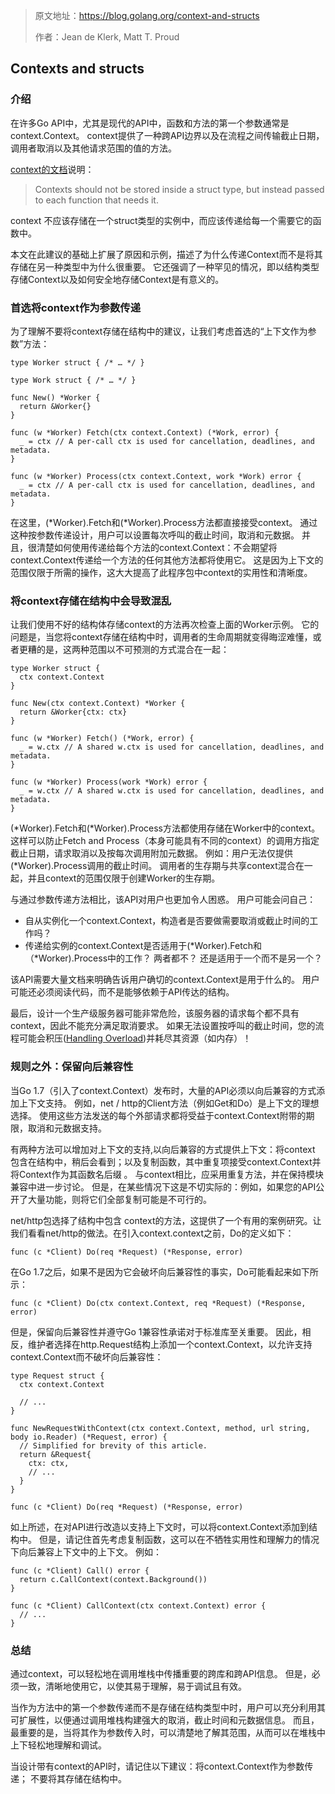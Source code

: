 > 原文地址：https://blog.golang.org/context-and-structs
> 
> 作者：Jean de Klerk, Matt T. Proud

## Contexts and structs

### 介绍

在许多Go API中，尤其是现代的API中，函数和方法的第一个参数通常是context.Context。 context提供了一种跨API边界以及在流程之间传输截止日期，调用者取消以及其他请求范围的值的方法。

[context的文档](https://golang.org/pkg/context/)说明：
> Contexts should not be stored inside a struct type, but instead passed to each function that needs it.

context 不应该存储在一个struct类型的实例中，而应该传递给每一个需要它的函数中。

本文在此建议的基础上扩展了原因和示例，描述了为什么传递Context而不是将其存储在另一种类型中为什么很重要。 它还强调了一种罕见的情况，即以结构类型存储Context以及如何安全地存储Context是有意义的。

### 首选将context作为参数传递

为了理解不要将context存储在结构中的建议，让我们考虑首选的“上下文作为参数”方法：

```
type Worker struct { /* … */ }

type Work struct { /* … */ }

func New() *Worker {
  return &Worker{}
}

func (w *Worker) Fetch(ctx context.Context) (*Work, error) {
  _ = ctx // A per-call ctx is used for cancellation, deadlines, and metadata.
}

func (w *Worker) Process(ctx context.Context, work *Work) error {
  _ = ctx // A per-call ctx is used for cancellation, deadlines, and metadata.
}
```

在这里，(*Worker).Fetch和(*Worker).Process方法都直接接受context。 通过这种按参数传递设计，用户可以设置每次呼叫的截止时间，取消和元数据。 并且，很清楚如何使用传递给每个方法的context.Context：不会期望将context.Context传递给一个方法的任何其他方法都将使用它。 这是因为上下文的范围仅限于所需的操作，这大大提高了此程序包中context的实用性和清晰度。

### 将context存储在结构中会导致混乱

让我们使用不好的结构体存储context的方法再次检查上面的Worker示例。 它的问题是，当您将context存储在结构中时，调用者的生命周期就变得晦涩难懂，或者更糟的是，这两种范围以不可预测的方式混合在一起：
```
type Worker struct {
  ctx context.Context
}

func New(ctx context.Context) *Worker {
  return &Worker{ctx: ctx}
}

func (w *Worker) Fetch() (*Work, error) {
  _ = w.ctx // A shared w.ctx is used for cancellation, deadlines, and metadata.
}

func (w *Worker) Process(work *Work) error {
  _ = w.ctx // A shared w.ctx is used for cancellation, deadlines, and metadata.
}
```

(*Worker).Fetch和(*Worker).Process方法都使用存储在Worker中的context。 这样可以防止Fetch and Process（本身可能具有不同的context）的调用方指定截止日期，请求取消以及按每次调用附加元数据。 例如：用户无法仅提供(*Worker).Process调用的截止时间。 调用者的生存期与共享context混合在一起，并且context的范围仅限于创建Worker的生存期。 

与通过参数传递方法相比，该API对用户也更加令人困惑。 用户可能会问自己：

* 自从实例化一个context.Context，构造者是否要做需要取消或截止时间的工作吗？
* 传递给实例的context.Context是否适用于(*Worker).Fetch和（*Worker).Process中的工作？ 两者都不？ 还是适用于一个而不是另一个？

该API需要大量文档来明确告诉用户确切的context.Context是用于什么的。 用户可能还必须阅读代码，而不是能够依赖于API传达的结构。

最后，设计一个生产级服务器可能非常危险，该服务器的请求每个都不具有context，因此不能充分满足取消要求。 如果无法设置按呼叫的截止时间，您的流程可能会积压([Handling Overload](https://sre.google/sre-book/handling-overload/))并耗尽其资源（如内存）！

### 规则之外：保留向后兼容性

当Go 1.7（引入了context.Context）发布时，大量的API必须以向后兼容的方式添加上下文支持。 例如，net / http的Client方法（例如Get和Do）是上下文的理想选择。 使用这些方法发送的每个外部请求都将受益于context.Context附带的期限，取消和元数据支持。

有两种方法可以增加对上下文的支持,以向后兼容的方式提供上下文：将context 包含在结构中，稍后会看到；以及复制函数，其中重复项接受context.Context并将Context作为其函数名后缀 。 与context相比，应采用重复方法，并在保持模块兼容中进一步讨论。 但是，在某些情况下这是不切实际的：例如，如果您的API公开了大量功能，则将它们全部复制可能是不可行的。

net/http包选择了结构中包含 context的方法，这提供了一个有用的案例研究。让我们看看net/http的做法。在引入context.context之前，Do的定义如下：

```
func (c *Client) Do(req *Request) (*Response, error)
```

在Go 1.7之后，如果不是因为它会破坏向后兼容性的事实，Do可能看起来如下所示：
```
func (c *Client) Do(ctx context.Context, req *Request) (*Response, error)
```

但是，保留向后兼容性并遵守Go 1兼容性承诺对于标准库至关重要。 因此，相反，维护者选择在http.Request结构上添加一个context.Context，以允许支持context.Context而不破坏向后兼容性：
```
type Request struct {
  ctx context.Context

  // ...
}

func NewRequestWithContext(ctx context.Context, method, url string, body io.Reader) (*Request, error) {
  // Simplified for brevity of this article.
  return &Request{
    ctx: ctx,
    // ...
  }
}

func (c *Client) Do(req *Request) (*Response, error)
```

如上所述，在对API进行改造以支持上下文时，可以将context.Context添加到结构中。 但是，请记住首先考虑复制函数，这可以在不牺牲实用性和理解力的情况下向后兼容上下文中的上下文。 例如：
```
func (c *Client) Call() error {
  return c.CallContext(context.Background())
}

func (c *Client) CallContext(ctx context.Context) error {
  // ...
}
```

### 总结

通过context，可以轻松地在调用堆栈中传播重要的跨库和跨API信息。 但是，必须一致，清晰地使用它，以使其易于理解，易于调试且有效。

当作为方法中的第一个参数传递而不是存储在结构类型中时，用户可以充分利用其可扩展性，以便通过调用堆栈构建强大的取消，截止时间和元数据信息。 而且，最重要的是，当将其作为参数传入时，可以清楚地了解其范围，从而可以在堆栈中上下轻松地理解和调试。

当设计带有context的API时，请记住以下建议：将context.Context作为参数传递； 不要将其存储在结构中。
